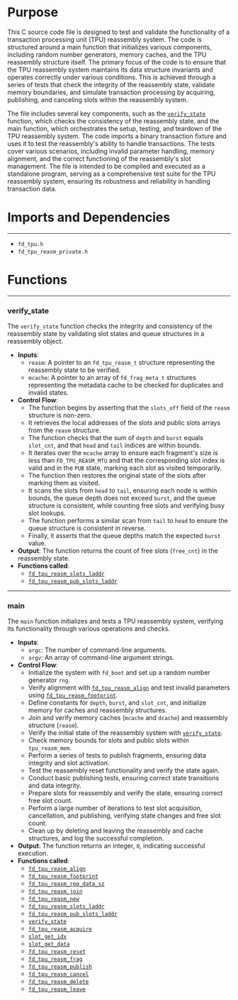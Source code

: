 # Purpose
This C source code file is designed to test and validate the functionality of a transaction processing unit (TPU) reassembly system. The code is structured around a main function that initializes various components, including random number generators, memory caches, and the TPU reassembly structure itself. The primary focus of the code is to ensure that the TPU reassembly system maintains its data structure invariants and operates correctly under various conditions. This is achieved through a series of tests that check the integrity of the reassembly state, validate memory boundaries, and simulate transaction processing by acquiring, publishing, and canceling slots within the reassembly system.

The file includes several key components, such as the [`verify_state`](#verify_state) function, which checks the consistency of the reassembly state, and the main function, which orchestrates the setup, testing, and teardown of the TPU reassembly system. The code imports a binary transaction fixture and uses it to test the reassembly's ability to handle transactions. The tests cover various scenarios, including invalid parameter handling, memory alignment, and the correct functioning of the reassembly's slot management. The file is intended to be compiled and executed as a standalone program, serving as a comprehensive test suite for the TPU reassembly system, ensuring its robustness and reliability in handling transaction data.
# Imports and Dependencies

---
- `fd_tpu.h`
- `fd_tpu_reasm_private.h`


# Functions

---
### verify\_state<!-- {{#callable:verify_state}} -->
The `verify_state` function checks the integrity and consistency of the reassembly state by validating slot states and queue structures in a reassembly object.
- **Inputs**:
    - `reasm`: A pointer to an `fd_tpu_reasm_t` structure representing the reassembly state to be verified.
    - `mcache`: A pointer to an array of `fd_frag_meta_t` structures representing the metadata cache to be checked for duplicates and invalid states.
- **Control Flow**:
    - The function begins by asserting that the `slots_off` field of the `reasm` structure is non-zero.
    - It retrieves the local addresses of the slots and public slots arrays from the `reasm` structure.
    - The function checks that the sum of `depth` and `burst` equals `slot_cnt`, and that `head` and `tail` indices are within bounds.
    - It iterates over the `mcache` array to ensure each fragment's size is less than `FD_TPU_REASM_MTU` and that the corresponding slot index is valid and in the `PUB` state, marking each slot as visited temporarily.
    - The function then restores the original state of the slots after marking them as visited.
    - It scans the slots from `head` to `tail`, ensuring each node is within bounds, the queue depth does not exceed `burst`, and the queue structure is consistent, while counting free slots and verifying busy slot lookups.
    - The function performs a similar scan from `tail` to `head` to ensure the queue structure is consistent in reverse.
    - Finally, it asserts that the queue depths match the expected `burst` value.
- **Output**: The function returns the count of free slots (`free_cnt`) in the reassembly state.
- **Functions called**:
    - [`fd_tpu_reasm_slots_laddr`](fd_tpu.h.driver.md#fd_tpu_reasm_slots_laddr)
    - [`fd_tpu_reasm_pub_slots_laddr`](fd_tpu.h.driver.md#fd_tpu_reasm_pub_slots_laddr)


---
### main<!-- {{#callable:main}} -->
The `main` function initializes and tests a TPU reassembly system, verifying its functionality through various operations and checks.
- **Inputs**:
    - `argc`: The number of command-line arguments.
    - `argv`: An array of command-line argument strings.
- **Control Flow**:
    - Initialize the system with `fd_boot` and set up a random number generator `rng`.
    - Verify alignment with [`fd_tpu_reasm_align`](fd_tpu_reasm.c.driver.md#fd_tpu_reasm_align) and test invalid parameters using [`fd_tpu_reasm_footprint`](fd_tpu_reasm.c.driver.md#fd_tpu_reasm_footprint).
    - Define constants for `depth`, `burst`, and `slot_cnt`, and initialize memory for caches and reassembly structures.
    - Join and verify memory caches (`mcache` and `dcache`) and reassembly structure (`reasm`).
    - Verify the initial state of the reassembly system with [`verify_state`](#verify_state).
    - Check memory bounds for slots and public slots within `tpu_reasm_mem`.
    - Perform a series of tests to publish fragments, ensuring data integrity and slot activation.
    - Test the reassembly reset functionality and verify the state again.
    - Conduct basic publishing tests, ensuring correct state transitions and data integrity.
    - Prepare slots for reassembly and verify the state, ensuring correct free slot count.
    - Perform a large number of iterations to test slot acquisition, cancellation, and publishing, verifying state changes and free slot count.
    - Clean up by deleting and leaving the reassembly and cache structures, and log the successful completion.
- **Output**: The function returns an integer, `0`, indicating successful execution.
- **Functions called**:
    - [`fd_tpu_reasm_align`](fd_tpu_reasm.c.driver.md#fd_tpu_reasm_align)
    - [`fd_tpu_reasm_footprint`](fd_tpu_reasm.c.driver.md#fd_tpu_reasm_footprint)
    - [`fd_tpu_reasm_req_data_sz`](fd_tpu.h.driver.md#fd_tpu_reasm_req_data_sz)
    - [`fd_tpu_reasm_join`](fd_tpu_reasm.c.driver.md#fd_tpu_reasm_join)
    - [`fd_tpu_reasm_new`](fd_tpu_reasm.c.driver.md#fd_tpu_reasm_new)
    - [`fd_tpu_reasm_slots_laddr`](fd_tpu.h.driver.md#fd_tpu_reasm_slots_laddr)
    - [`fd_tpu_reasm_pub_slots_laddr`](fd_tpu.h.driver.md#fd_tpu_reasm_pub_slots_laddr)
    - [`verify_state`](#verify_state)
    - [`fd_tpu_reasm_acquire`](fd_tpu.h.driver.md#fd_tpu_reasm_acquire)
    - [`slot_get_idx`](fd_tpu_reasm_private.h.driver.md#slot_get_idx)
    - [`slot_get_data`](fd_tpu_reasm_private.h.driver.md#slot_get_data)
    - [`fd_tpu_reasm_reset`](fd_tpu_reasm.c.driver.md#fd_tpu_reasm_reset)
    - [`fd_tpu_reasm_frag`](fd_tpu_reasm.c.driver.md#fd_tpu_reasm_frag)
    - [`fd_tpu_reasm_publish`](fd_tpu_reasm.c.driver.md#fd_tpu_reasm_publish)
    - [`fd_tpu_reasm_cancel`](fd_tpu_reasm.c.driver.md#fd_tpu_reasm_cancel)
    - [`fd_tpu_reasm_delete`](fd_tpu_reasm.c.driver.md#fd_tpu_reasm_delete)
    - [`fd_tpu_reasm_leave`](fd_tpu_reasm.c.driver.md#fd_tpu_reasm_leave)


